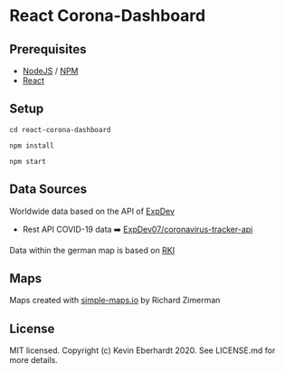 # React Corona-Dashboard

## Prerequisites
- [NodeJS](https://nodejs.org/de/) / [NPM](https://www.npmjs.com/get-npm)
- [React](https://reactjs.org/docs/getting-started.html)
## Setup
 ```cd react-corona-dashboard```

 ```npm install```

 ```npm start```

## Data Sources

Worldwide data based on the API of [ExpDev](https://github.com/ExpDev07/coronavirus-tracker-api)
- Rest API COVID-19 data ➡️ [ExpDev07/coronavirus-tracker-api](https://github.com/ExpDev07/coronavirus-tracker-api)

Data within the german map is based on [RKI](https://npgeo-corona-npgeo-de.hub.arcgis.com/datasets/917fc37a709542548cc3be077a786c17_0?geometry=-21.187%2C46.269%2C42.094%2C55.886)

## Maps
Maps created with [simple-maps.io](https://github.com/zcreativelabs/react-simple-maps) by Richard Zimerman

## License

MIT licensed. Copyright (c) Kevin Eberhardt 2020. See LICENSE.md for more details.